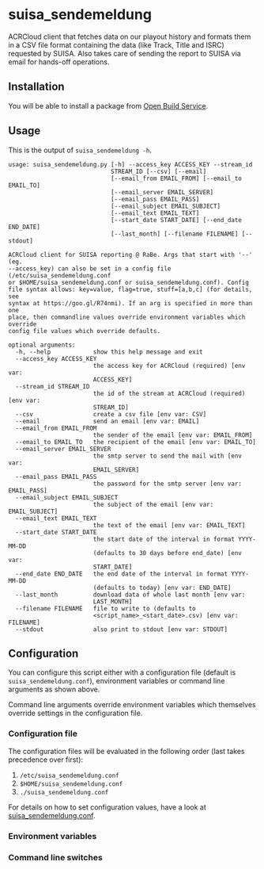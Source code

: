 # suisa_sendemeldung

ACRCloud client that fetches data on our playout history and formats them in a CSV file format containing the data (like Track, Title and ISRC) requested by SUISA. Also takes care of sending the report to SUISA via email for hands-off operations.

## Installation

You will be able to install a package from [Open Build Service](https://openbuildservice.org/).

## Usage

This is the output of `suisa_sendemeldung -h`.
```
usage: suisa_sendemeldung.py [-h] --access_key ACCESS_KEY --stream_id
                             STREAM_ID [--csv] [--email]
                             [--email_from EMAIL_FROM] [--email_to EMAIL_TO]
                             [--email_server EMAIL_SERVER]
                             [--email_pass EMAIL_PASS]
                             [--email_subject EMAIL_SUBJECT]
                             [--email_text EMAIL_TEXT]
                             [--start_date START_DATE] [--end_date END_DATE]
                             [--last_month] [--filename FILENAME] [--stdout]

ACRCloud client for SUISA reporting @ RaBe. Args that start with '--' (eg.
--access_key) can also be set in a config file (/etc/suisa_sendemeldung.conf
or $HOME/suisa_sendemeldung.conf or suisa_sendemeldung.conf). Config
file syntax allows: key=value, flag=true, stuff=[a,b,c] (for details, see
syntax at https://goo.gl/R74nmi). If an arg is specified in more than one
place, then commandline values override environment variables which override
config file values which override defaults.

optional arguments:
  -h, --help            show this help message and exit
  --access_key ACCESS_KEY
                        the access key for ACRCloud (required) [env var:
                        ACCESS_KEY]
  --stream_id STREAM_ID
                        the id of the stream at ACRCloud (required) [env var:
                        STREAM_ID]
  --csv                 create a csv file [env var: CSV]
  --email               send an email [env var: EMAIL]
  --email_from EMAIL_FROM
                        the sender of the email [env var: EMAIL_FROM]
  --email_to EMAIL_TO   the recipient of the email [env var: EMAIL_TO]
  --email_server EMAIL_SERVER
                        the smtp server to send the mail with [env var:
                        EMAIL_SERVER]
  --email_pass EMAIL_PASS
                        the password for the smtp server [env var: EMAIL_PASS]
  --email_subject EMAIL_SUBJECT
                        the subject of the email [env var: EMAIL_SUBJECT]
  --email_text EMAIL_TEXT
                        the text of the email [env var: EMAIL_TEXT]
  --start_date START_DATE
                        the start date of the interval in format YYYY-MM-DD
                        (defaults to 30 days before end_date) [env var:
                        START_DATE]
  --end_date END_DATE   the end date of the interval in format YYYY-MM-DD
                        (defaults to today) [env var: END_DATE]
  --last_month          download data of whole last month [env var:
                        LAST_MONTH]
  --filename FILENAME   file to write to (defaults to
                        <script_name>_<start_date>.csv) [env var: FILENAME]
  --stdout              also print to stdout [env var: STDOUT]
```

## Configuration

You can configure this script either with a configuration file (default is `suisa_sendemeldung.conf`), environment variables or command line arguments as shown above.

Command line arguments override environment variables which themselves override settings in the configuration file.

### Configuration file

The configuration files will be evaluated in the following order (last takes precedence over first):

  1. `/etc/suisa_sendemeldung.conf`
  2. `$HOME/suisa_sendemeldung.conf`
  3. `./suisa_sendemeldung.conf`

For details on how to set configuration values, have a look at [suisa_sendemeldung.conf](suisa_sendemeldung.conf).

### Environment variables

### Command line switches
